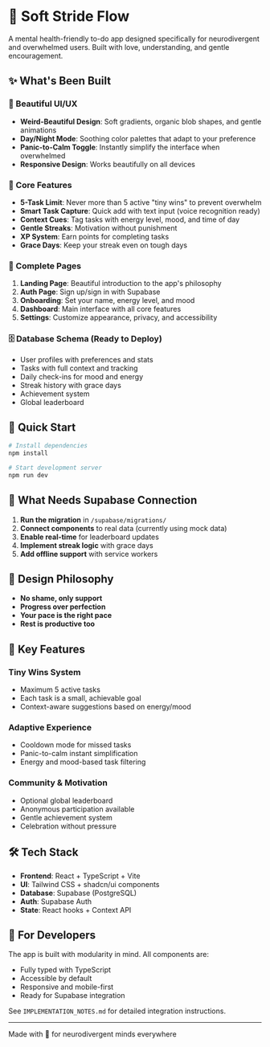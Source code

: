 # 🌸 Soft Stride Flow

A mental health-friendly to-do app designed specifically for neurodivergent and overwhelmed users. Built with love, understanding, and gentle encouragement.

## ✨ What's Been Built

### 🎨 Beautiful UI/UX
- **Weird-Beautiful Design**: Soft gradients, organic blob shapes, and gentle animations
- **Day/Night Mode**: Soothing color palettes that adapt to your preference
- **Panic-to-Calm Toggle**: Instantly simplify the interface when overwhelmed
- **Responsive Design**: Works beautifully on all devices

### 🧠 Core Features
- **5-Task Limit**: Never more than 5 active "tiny wins" to prevent overwhelm
- **Smart Task Capture**: Quick add with text input (voice recognition ready)
- **Context Cues**: Tag tasks with energy level, mood, and time of day
- **Gentle Streaks**: Motivation without punishment
- **XP System**: Earn points for completing tasks
- **Grace Days**: Keep your streak even on tough days

### 📱 Complete Pages
1. **Landing Page**: Beautiful introduction to the app's philosophy
2. **Auth Page**: Sign up/sign in with Supabase
3. **Onboarding**: Set your name, energy level, and mood
4. **Dashboard**: Main interface with all core features
5. **Settings**: Customize appearance, privacy, and accessibility

### 🗄️ Database Schema (Ready to Deploy)
- User profiles with preferences and stats
- Tasks with full context and tracking
- Daily check-ins for mood and energy
- Streak history with grace days
- Achievement system
- Global leaderboard

## 🚀 Quick Start

```bash
# Install dependencies
npm install

# Start development server
npm run dev
```

## 📝 What Needs Supabase Connection

1. **Run the migration** in `/supabase/migrations/`
2. **Connect components** to real data (currently using mock data)
3. **Enable real-time** for leaderboard updates
4. **Implement streak logic** with grace days
5. **Add offline support** with service workers

## 💜 Design Philosophy

- **No shame, only support**
- **Progress over perfection**
- **Your pace is the right pace**
- **Rest is productive too**

## 🎯 Key Features

### Tiny Wins System
- Maximum 5 active tasks
- Each task is a small, achievable goal
- Context-aware suggestions based on energy/mood

### Adaptive Experience
- Cooldown mode for missed tasks
- Panic-to-calm instant simplification
- Energy and mood-based task filtering

### Community & Motivation
- Optional global leaderboard
- Anonymous participation available
- Gentle achievement system
- Celebration without pressure

## 🛠️ Tech Stack

- **Frontend**: React + TypeScript + Vite
- **UI**: Tailwind CSS + shadcn/ui components
- **Database**: Supabase (PostgreSQL)
- **Auth**: Supabase Auth
- **State**: React hooks + Context API

## 🌈 For Developers

The app is built with modularity in mind. All components are:
- Fully typed with TypeScript
- Accessible by default
- Responsive and mobile-first
- Ready for Supabase integration

See `IMPLEMENTATION_NOTES.md` for detailed integration instructions.

---

Made with 💜 for neurodivergent minds everywhere
